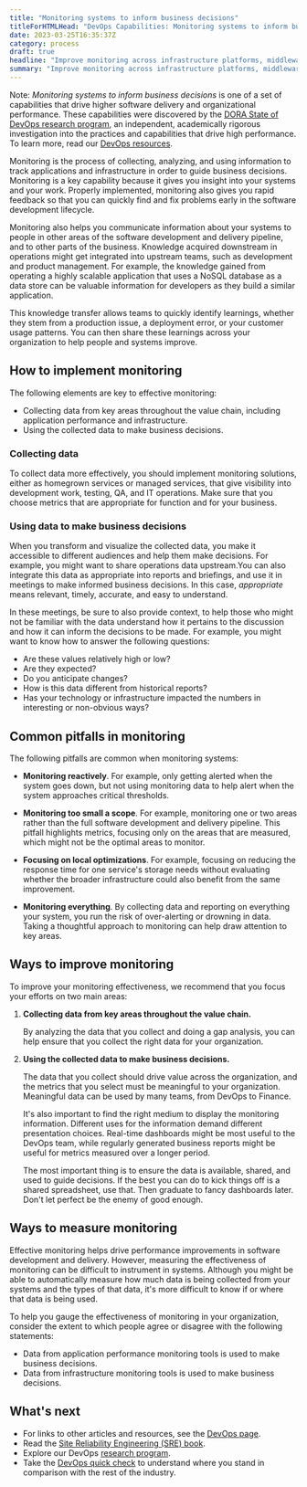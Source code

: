 ```yaml
---
title: "Monitoring systems to inform business decisions"
titleForHTMLHead: "DevOps Capabilities: Monitoring systems to inform business decisions" # TODO: can we DRY this out?
date: 2023-03-25T16:35:37Z
category: process
draft: true
headline: "Improve monitoring across infrastructure platforms, middleware, and the application tier, so you can provide fast feedback to developers."
summary: "Improve monitoring across infrastructure platforms, middleware, and the application tier, so you can provide fast feedback to developers."
---
```


Note: *Monitoring systems to inform business decisions* is one of a set of
capabilities that drive higher software delivery and organizational
performance.  These capabilities were discovered by the
[DORA State of DevOps research program](/),
an independent, academically rigorous investigation into the practices and
capabilities that drive high performance. To learn more, read our
[DevOps resources](https://cloud.google.com/devops).

Monitoring is the process of collecting, analyzing, and using information to
track applications and infrastructure in order to guide business decisions.
Monitoring is a key capability because it gives you insight into your systems
and your work. Properly implemented, monitoring also gives you rapid feedback so
that you can quickly find and fix problems early in the software development
lifecycle.

Monitoring also helps you communicate information about your systems to people
in other areas of the software development and delivery pipeline, and to other
parts of the business. Knowledge acquired downstream in operations might get
integrated into upstream teams, such as development and product management. For
example, the knowledge gained from operating a highly scalable application that
uses a NoSQL database as a data store can be valuable information for developers
as they build a similar application.

This knowledge transfer allows teams to quickly identify learnings, whether they
stem from a production issue, a deployment error, or your customer usage
patterns. You can then share these learnings across your organization to help
people and systems improve.

## How to implement monitoring

The following elements are key to effective monitoring:

-   Collecting data from key areas throughout the value chain, including
    application performance and infrastructure.
-   Using the collected data to make business decisions.

### Collecting data

To collect data more effectively, you should implement monitoring solutions,
either as homegrown services or managed services, that give visibility into
development work, testing, QA, and IT operations. Make sure that you choose
metrics that are appropriate for function and for your business.

### Using data to make business decisions

When you transform and visualize the collected data, you make it accessible to
different audiences and help them make decisions. For example, you might want to
share operations data upstream.You can also integrate this data as appropriate
into reports and briefings, and use it in meetings to make informed business
decisions. In this case, *appropriate* means relevant, timely, accurate, and
easy to understand.

In these meetings, be sure to also provide context, to help those who might not
be familiar with the data understand how it pertains to the discussion and how
it can inform the decisions to be made. For example, you might want to know how
to answer the following questions:

-   Are these values relatively high or low?
-   Are they expected?
-   Do you anticipate changes?
-   How is this data different from historical reports?
-   Has your technology or infrastructure impacted the numbers in interesting
    or non-obvious ways?

## Common pitfalls in monitoring

The following pitfalls are common when monitoring systems:

-   **Monitoring reactively**. For example, only getting alerted when the
    system goes down, but not using monitoring data to help alert when the
    system approaches critical thresholds.

-   **Monitoring too small a scope**. For example, monitoring one or two areas
    rather than the full software development and delivery pipeline. This
    pitfall highlights metrics, focusing only on the areas that are measured,
    which might not be the optimal areas to monitor.

-   **Focusing on local optimizations**. For example, focusing on reducing
    the response time for one service's storage needs without evaluating
    whether the broader infrastructure could also benefit from the same
    improvement.

-   **Monitoring everything**. By collecting data and reporting on everything
    your system, you run the risk of over-alerting or drowning in data. Taking
    a thoughtful approach to monitoring can help draw attention to key areas.

## Ways to improve monitoring

To improve your monitoring effectiveness, we recommend that you focus your
efforts on two main areas:

1.  **Collecting data from key areas throughout the value chain.**

    By analyzing the data that you collect and doing a gap analysis, you can
    help ensure that you collect the right data for your organization.

1.  **Using the collected data to make business decisions.**

    The data that you collect should drive value across the organization,
    and the metrics that you select must be meaningful to your organization.
    Meaningful data can be used by many teams, from DevOps to Finance.

    It's also important to find the right medium to display the monitoring
    information. Different uses for the information demand different
    presentation choices. Real-time dashboards might be most useful to the
    DevOps team, while regularly generated business reports might be useful for
    metrics measured over a longer period.

    The most important thing is to ensure the data is available, shared, and
    used to guide decisions. If the best you can do to kick things off is a
    shared spreadsheet, use that. Then graduate to fancy dashboards later. Don't
    let perfect be the enemy of good enough.

## Ways to measure monitoring

Effective monitoring helps drive performance improvements in software
development and delivery. However, measuring the effectiveness of monitoring can
be difficult to instrument in systems. Although you might be able to
automatically measure how much data is being collected from your systems and the
types of that data, it's more difficult to know if or where that data is being
used.

To help you gauge the effectiveness of monitoring in your organization, consider
the extent to which people agree or disagree with the following statements:

-   Data from application performance monitoring tools is used to make
    business decisions.
-   Data from infrastructure monitoring tools is used to make business
    decisions.

## What's next

-   For links to other articles and resources, see the
    [DevOps page](https://cloud.google.com/devops).
-   Read the
    [Site Reliability Engineering (SRE) book](https://landing.google.com/sre/books/).
-   Explore our DevOps
    [research program](/).
-   Take the
    [DevOps quick check](/quickcheck/)
    to understand where you stand in comparison with the rest of the industry.
